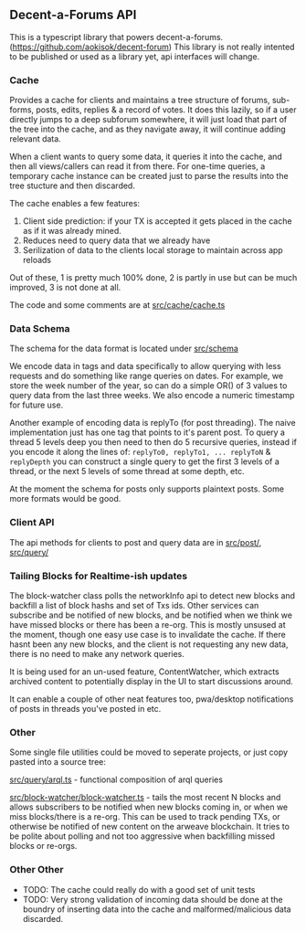 
## Decent-a-Forums API 

This is a typescript library that powers decent-a-forums. (https://github.com/aokisok/decent-forum) This library is not really intented to be published or used as a library yet, api interfaces will change. 

### Cache 

Provides a cache for clients and maintains a tree structure of forums, sub-forms, posts, edits, replies & a record of votes. It does this lazily, so if a user directly jumps to a deep subforum somewhere, it will just load that part of the tree into the cache, and as they navigate away, it will continue adding relevant data. 

When a client wants to query some data, it queries it into the cache, and then all views/callers can read 
it from there. For one-time queries, a temporary cache instance can be created just to parse the results into the tree stucture and then discarded. 

The cache enables a few features:

1. Client side prediction: if your TX is accepted it gets placed in the cache as if it was already mined.
2. Reduces need to query data that we already have
3. Serilization of data to the clients local storage to maintain across app reloads

Out of these, 1 is pretty much 100% done, 2 is partly in use but can be much improved, 3 is not done at all.

The code and some comments are at [src/cache/cache.ts](src/cache/cache.ts) 

### Data Schema 

The schema for the data format is located under [src/schema](src/schema) 

We encode data in tags and data specifically to allow querying with less requests and do something like range queries on dates. For example, we store the week number of the year, so can do a simple OR() of 3 values to query
data from the last three weeks. We also encode a numeric timestamp for future use. 

Another example of encoding data is replyTo (for post threading). The naive implementation just has one tag that points to it's parent post. To query a thread 5 levels deep you then need to then do 5 recursive queries, instead if you encode it along the lines of: `replyTo0, replyTo1, ... replyToN` & `replyDepth` you can construct a single query to get the first 3 levels of a thread, or the next 5 levels of some thread at some depth, etc. 

At the moment the schema for posts only supports plaintext posts. Some more formats would be good.

### Client API

The api methods for clients to post and query data are in [src/post/](src/post/), [src/query/](src/query/) 


### Tailing Blocks for Realtime-ish updates

The block-watcher class polls the networkInfo api to detect new blocks and backfill a list of block hashs and 
set of Txs ids. Other services can subscribe and be notified of new blocks, and be notified when we think we have
missed blocks or there has been a re-org. This is mostly unsused at the moment, though one easy use case is to invalidate the cache. If there hasnt been any new blocks, and the client is not requesting any new data, there
is no need to make any network queries. 

It is being used for an un-used feature, ContentWatcher, which extracts archived content to potentially display in 
the UI to start discussions around.

It can enable a couple of other neat features too, pwa/desktop notifications of posts in threads you've posted in etc. 


### Other

Some single file utilities could be moved to seperate projects, or just copy pasted into a source tree:

[src/query/arql.ts](src/query/arql.ts) - functional composition of arql queries

[src/block-watcher/block-watcher.ts](src/block-watcher/block-watcher.ts) - tails the most recent N blocks and allows subscribers to be notified when new blocks coming in, or when we miss blocks/there is a re-org. This can be used to track pending TXs, or otherwise be notified of new content on the arweave blockchain. It tries to be polite about polling and not too aggressive when backfilling missed blocks or re-orgs. 

### Other Other

- TODO: The cache could really do with a good set of unit tests 
- TODO: Very strong validation of incoming data should be done at the boundry 
  of inserting data into the cache and malformed/malicious data discarded. 





